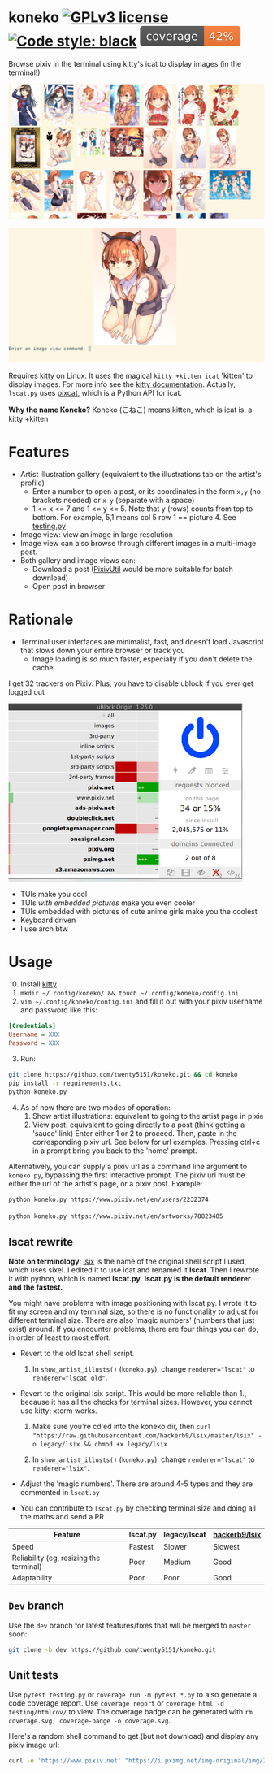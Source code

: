 # koneko [![GPLv3 license](https://img.shields.io/badge/License-GPLv3-blue.svg)](https://www.gnu.org/licenses/gpl-3.0.txt) [![Code style: black](https://img.shields.io/badge/code%20style-black-000000.svg)](https://github.com/psf/black) [![Coverage](coverage.svg)](testing.py)

Browse pixiv in the terminal using kitty's icat to display images (in the terminal!)

![Gallery view](gallery_view.png)

![Image_view](image_view.png)

Requires [kitty](https://github.com/kovidgoyal/kitty) on Linux. It uses the magical `kitty +kitten icat` 'kitten' to display images. For more info see the [kitty documentation](https://sw.kovidgoyal.net/kitty/kittens/icat.html). Actually, `lscat.py` uses [pixcat](https://github.com/mirukana/pixcat), which is a Python API for icat.

**Why the name Koneko?** Koneko (こねこ) means kitten, which is icat is, a kitty +kitten


# Features
* Artist illustration gallery (equivalent to the illustrations tab on the artist's profile)
    * Enter a number to open a post, or its coordinates in the form `x,y` (no brackets needed) or `x y` (separate with a space)
    * 1 <= x <= 7 and 1 <= y <= 5. Note that y (rows) counts from top to bottom. For example, 5,1 means col 5 row 1 == picture 4. See [testing.py](testing.py)
* Image view: view an image in large resolution
* Image view can also browse through different images in a multi-image post.
* Both gallery and image views can:
    * Download a post ([PixivUtil](https://github.com/Nandaka/PixivUtil2/) would be more suitable for batch download)
    * Open post in browser


# Rationale
* Terminal user interfaces are minimalist, fast, and doesn't load Javascript that slows down your entire browser or track you
    * Image loading is *so* much faster, especially if you don't delete the cache

I get 32 trackers on Pixiv. Plus, you have to disable ublock if you ever get logged out

<a href="url"><img src="pixiv_ublock.png" height="350"></a>

* TUIs make you cool
* TUIs *with embedded pictures* make you even cooler
* TUIs embedded with pictures of cute anime girls make you the coolest
* Keyboard driven
* I use arch btw


# Usage
0. Install [kitty](https://github.com/kovidgoyal/kitty)
1. `mkdir ~/.config/koneko/ && touch ~/.config/koneko/config.ini`
2. `vim ~/.config/koneko/config.ini` and fill it out with your pixiv username and password like this:

```ini
[Credentials]
Username = XXX
Password = XXX
```

3. Run:
```sh
git clone https://github.com/twenty5151/koneko.git && cd koneko
pip install -r requirements.txt
python koneko.py
```

4. As of now there are two modes of operation:
    1. Show artist illustrations: equivalent to going to the artist page in pixie
    2. View post: equivalent to going directly to a post (think getting a 'sauce' link)
Enter either 1 or 2 to proceed. Then, paste in the corresponding pixiv url. See below for url examples. Pressing ctrl+c in a prompt bring you back to the 'home' prompt.

Alternatively, you can supply a pixiv url as a command line argument to `koneko.py`, bypassing the first interactive prompt. The pixiv url must be either the url of the artist's page, or a pixiv post. Example:

```sh
python koneko.py https://www.pixiv.net/en/users/2232374

python koneko.py https://www.pixiv.net/en/artworks/78823485
```

## lscat rewrite

**Note on terminology**: [lsix](https://github.com/hackerb9/lsix/) is the name of the original shell script I used, which uses sixel. I edited it to use icat and renamed it **lscat**. Then I rewrote it with python, which is named **lscat.py**. **lscat.py is the default renderer and the fastest.**

You might have problems with image positioning with lscat.py. I wrote it to fit my screen and my terminal size, so there is no functionality to adjust for different terminal size. There are also 'magic numbers' (numbers that just exist) around. If you encounter problems, there are four things you can do, in order of least to most effort:

* Revert to the old lscat shell script.

    1. In `show_artist_illusts()` (`koneko.py`), change `renderer="lscat"` to `renderer="lscat old"`.

* Revert to the original lsix script. This would be more reliable than 1., because it has all the checks for terminal sizes. However, you cannot use kitty; xterm works.

    1. Make sure you're cd'ed into the koneko dir, then `curl "https://raw.githubusercontent.com/hackerb9/lsix/master/lsix" -o legacy/lsix && chmod +x legacy/lsix`

    2. In `show_artist_illusts()` (`koneko.py`), change `renderer="lscat"` to `renderer="lsix"`.

* Adjust the 'magic numbers'. There are around 4-5 types and they are commented in `lscat.py`
* You can contribute to `lscat.py` by checking terminal size and doing all the maths and send a PR

| Feature  | lscat.py | legacy/lscat | [hackerb9/lsix](https://github.com/hackerb9/lsix/) |
| --- | --- | --- | --- |
| Speed  | Fastest | Slower | Slowest
| Reliability (eg, resizing the terminal) | Poor | Medium | Good
| Adaptability | Poor | Poor | Good

## `Dev` branch

Use the `dev` branch for latest features/fixes that will be merged to `master` soon:

```sh
git clone -b dev https://github.com/twenty5151/koneko.git
```

## Unit tests
Use `pytest testing.py` or `coverage run -m pytest *.py` to also generate a code coverage report. Use `coverage report` or `coverage html -d testing/htmlcov/` to view. The coverage badge can be generated with `rm coverage.svg; coverage-badge -o coverage.svg`.


Here's a random shell command to get (but not download) and display any pixiv image url:
```sh
curl -e 'https://www.pixiv.net' "https://i.pximg.net/img-original/img/2019/12/21/20/13/12/78403815_p0.jpg" | kitty +kitten icat --align left --place 800x480@0x5
```
